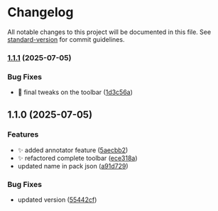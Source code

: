 # Changelog

All notable changes to this project will be documented in this file. See [standard-version](https://github.com/conventional-changelog/standard-version) for commit guidelines.

### [1.1.1](https://github.com/BBocho8/annotator/compare/v1.1.0...v1.1.1) (2025-07-05)


### Bug Fixes

* :art: final tweaks on the toolbar ([1d3c56a](https://github.com/BBocho8/annotator/commit/1d3c56af614651425482f9a67f1f4679faf2f04d))

## 1.1.0 (2025-07-05)


### Features

* :sparkles: added annotator feature ([5aecbb2](https://github.com/BBocho8/annotator/commit/5aecbb23955334b013a58e34cf8822d8b63a14be))
* :sparkles: refactored complete toolbar ([ece318a](https://github.com/BBocho8/annotator/commit/ece318abdf491a410c335f7561ce94961ea24054))
* updated name in pack json ([a91d729](https://github.com/BBocho8/annotator/commit/a91d729c85f4a10bc95146328db5dea3bbbdc5c8))


### Bug Fixes

* updated version ([55442cf](https://github.com/BBocho8/annotator/commit/55442cfc0ba766976c1faa9eeb9e3a8bbadf91ff))
